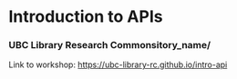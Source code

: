  # Introduction to APIs
 ### UBC Library Research Commonsitory_name/

 Link to workshop: https://ubc-library-rc.github.io/intro-api
